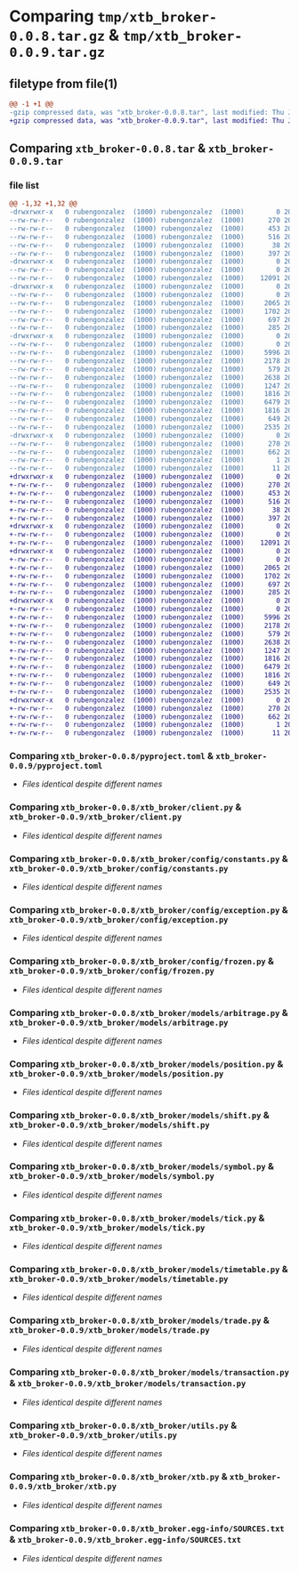 # Comparing `tmp/xtb_broker-0.0.8.tar.gz` & `tmp/xtb_broker-0.0.9.tar.gz`

## filetype from file(1)

```diff
@@ -1 +1 @@
-gzip compressed data, was "xtb_broker-0.0.8.tar", last modified: Thu Jul 27 17:01:32 2023, max compression
+gzip compressed data, was "xtb_broker-0.0.9.tar", last modified: Thu Jul 27 17:05:33 2023, max compression
```

## Comparing `xtb_broker-0.0.8.tar` & `xtb_broker-0.0.9.tar`

### file list

```diff
@@ -1,32 +1,32 @@
-drwxrwxr-x   0 rubengonzalez  (1000) rubengonzalez  (1000)        0 2023-07-27 17:01:32.081251 xtb_broker-0.0.8/
--rw-rw-r--   0 rubengonzalez  (1000) rubengonzalez  (1000)      270 2023-07-27 17:01:32.081251 xtb_broker-0.0.8/PKG-INFO
--rw-rw-r--   0 rubengonzalez  (1000) rubengonzalez  (1000)      453 2023-07-21 09:26:18.000000 xtb_broker-0.0.8/README.md
--rw-rw-r--   0 rubengonzalez  (1000) rubengonzalez  (1000)      516 2023-07-20 21:52:23.000000 xtb_broker-0.0.8/pyproject.toml
--rw-rw-r--   0 rubengonzalez  (1000) rubengonzalez  (1000)       38 2023-07-27 17:01:32.081251 xtb_broker-0.0.8/setup.cfg
--rw-rw-r--   0 rubengonzalez  (1000) rubengonzalez  (1000)      397 2023-07-27 17:01:08.000000 xtb_broker-0.0.8/setup.py
-drwxrwxr-x   0 rubengonzalez  (1000) rubengonzalez  (1000)        0 2023-07-27 17:01:32.081251 xtb_broker-0.0.8/xtb_broker/
--rw-rw-r--   0 rubengonzalez  (1000) rubengonzalez  (1000)        0 2023-05-20 13:45:08.000000 xtb_broker-0.0.8/xtb_broker/__init__.py
--rw-rw-r--   0 rubengonzalez  (1000) rubengonzalez  (1000)    12091 2023-07-21 09:26:18.000000 xtb_broker-0.0.8/xtb_broker/client.py
-drwxrwxr-x   0 rubengonzalez  (1000) rubengonzalez  (1000)        0 2023-07-27 17:01:32.081251 xtb_broker-0.0.8/xtb_broker/config/
--rw-rw-r--   0 rubengonzalez  (1000) rubengonzalez  (1000)        0 2023-05-20 13:45:08.000000 xtb_broker-0.0.8/xtb_broker/config/__init__.py
--rw-rw-r--   0 rubengonzalez  (1000) rubengonzalez  (1000)     2065 2023-05-20 14:31:15.000000 xtb_broker-0.0.8/xtb_broker/config/constants.py
--rw-rw-r--   0 rubengonzalez  (1000) rubengonzalez  (1000)     1702 2023-05-20 13:45:08.000000 xtb_broker-0.0.8/xtb_broker/config/exception.py
--rw-rw-r--   0 rubengonzalez  (1000) rubengonzalez  (1000)      697 2023-07-21 09:26:18.000000 xtb_broker-0.0.8/xtb_broker/config/frozen.py
--rw-rw-r--   0 rubengonzalez  (1000) rubengonzalez  (1000)      285 2023-07-21 09:26:18.000000 xtb_broker-0.0.8/xtb_broker/config/logger.py
-drwxrwxr-x   0 rubengonzalez  (1000) rubengonzalez  (1000)        0 2023-07-27 17:01:32.081251 xtb_broker-0.0.8/xtb_broker/models/
--rw-rw-r--   0 rubengonzalez  (1000) rubengonzalez  (1000)        0 2023-05-20 13:45:08.000000 xtb_broker-0.0.8/xtb_broker/models/__init__.py
--rw-rw-r--   0 rubengonzalez  (1000) rubengonzalez  (1000)     5996 2023-07-21 09:26:28.000000 xtb_broker-0.0.8/xtb_broker/models/arbitrage.py
--rw-rw-r--   0 rubengonzalez  (1000) rubengonzalez  (1000)     2178 2023-07-21 09:26:28.000000 xtb_broker-0.0.8/xtb_broker/models/position.py
--rw-rw-r--   0 rubengonzalez  (1000) rubengonzalez  (1000)      579 2023-07-21 09:26:18.000000 xtb_broker-0.0.8/xtb_broker/models/shift.py
--rw-rw-r--   0 rubengonzalez  (1000) rubengonzalez  (1000)     2638 2023-07-27 17:01:08.000000 xtb_broker-0.0.8/xtb_broker/models/symbol.py
--rw-rw-r--   0 rubengonzalez  (1000) rubengonzalez  (1000)     1247 2023-07-27 17:01:08.000000 xtb_broker-0.0.8/xtb_broker/models/tick.py
--rw-rw-r--   0 rubengonzalez  (1000) rubengonzalez  (1000)     1816 2023-07-21 09:26:28.000000 xtb_broker-0.0.8/xtb_broker/models/timetable.py
--rw-rw-r--   0 rubengonzalez  (1000) rubengonzalez  (1000)     6479 2023-07-27 17:01:08.000000 xtb_broker-0.0.8/xtb_broker/models/trade.py
--rw-rw-r--   0 rubengonzalez  (1000) rubengonzalez  (1000)     1816 2023-07-21 09:26:18.000000 xtb_broker-0.0.8/xtb_broker/models/transaction.py
--rw-rw-r--   0 rubengonzalez  (1000) rubengonzalez  (1000)      649 2023-05-20 13:45:08.000000 xtb_broker-0.0.8/xtb_broker/utils.py
--rw-rw-r--   0 rubengonzalez  (1000) rubengonzalez  (1000)     2535 2023-07-22 11:42:12.000000 xtb_broker-0.0.8/xtb_broker/xtb.py
-drwxrwxr-x   0 rubengonzalez  (1000) rubengonzalez  (1000)        0 2023-07-27 17:01:32.081251 xtb_broker-0.0.8/xtb_broker.egg-info/
--rw-rw-r--   0 rubengonzalez  (1000) rubengonzalez  (1000)      270 2023-07-27 17:01:32.000000 xtb_broker-0.0.8/xtb_broker.egg-info/PKG-INFO
--rw-rw-r--   0 rubengonzalez  (1000) rubengonzalez  (1000)      662 2023-07-27 17:01:32.000000 xtb_broker-0.0.8/xtb_broker.egg-info/SOURCES.txt
--rw-rw-r--   0 rubengonzalez  (1000) rubengonzalez  (1000)        1 2023-07-27 17:01:32.000000 xtb_broker-0.0.8/xtb_broker.egg-info/dependency_links.txt
--rw-rw-r--   0 rubengonzalez  (1000) rubengonzalez  (1000)       11 2023-07-27 17:01:32.000000 xtb_broker-0.0.8/xtb_broker.egg-info/top_level.txt
+drwxrwxr-x   0 rubengonzalez  (1000) rubengonzalez  (1000)        0 2023-07-27 17:05:33.331124 xtb_broker-0.0.9/
+-rw-rw-r--   0 rubengonzalez  (1000) rubengonzalez  (1000)      270 2023-07-27 17:05:33.331124 xtb_broker-0.0.9/PKG-INFO
+-rw-rw-r--   0 rubengonzalez  (1000) rubengonzalez  (1000)      453 2023-07-21 09:26:18.000000 xtb_broker-0.0.9/README.md
+-rw-rw-r--   0 rubengonzalez  (1000) rubengonzalez  (1000)      516 2023-07-20 21:52:23.000000 xtb_broker-0.0.9/pyproject.toml
+-rw-rw-r--   0 rubengonzalez  (1000) rubengonzalez  (1000)       38 2023-07-27 17:05:33.331124 xtb_broker-0.0.9/setup.cfg
+-rw-rw-r--   0 rubengonzalez  (1000) rubengonzalez  (1000)      397 2023-07-27 17:05:30.000000 xtb_broker-0.0.9/setup.py
+drwxrwxr-x   0 rubengonzalez  (1000) rubengonzalez  (1000)        0 2023-07-27 17:05:33.327124 xtb_broker-0.0.9/xtb_broker/
+-rw-rw-r--   0 rubengonzalez  (1000) rubengonzalez  (1000)        0 2023-05-20 13:45:08.000000 xtb_broker-0.0.9/xtb_broker/__init__.py
+-rw-rw-r--   0 rubengonzalez  (1000) rubengonzalez  (1000)    12091 2023-07-21 09:26:18.000000 xtb_broker-0.0.9/xtb_broker/client.py
+drwxrwxr-x   0 rubengonzalez  (1000) rubengonzalez  (1000)        0 2023-07-27 17:05:33.327124 xtb_broker-0.0.9/xtb_broker/config/
+-rw-rw-r--   0 rubengonzalez  (1000) rubengonzalez  (1000)        0 2023-05-20 13:45:08.000000 xtb_broker-0.0.9/xtb_broker/config/__init__.py
+-rw-rw-r--   0 rubengonzalez  (1000) rubengonzalez  (1000)     2065 2023-05-20 14:31:15.000000 xtb_broker-0.0.9/xtb_broker/config/constants.py
+-rw-rw-r--   0 rubengonzalez  (1000) rubengonzalez  (1000)     1702 2023-05-20 13:45:08.000000 xtb_broker-0.0.9/xtb_broker/config/exception.py
+-rw-rw-r--   0 rubengonzalez  (1000) rubengonzalez  (1000)      697 2023-07-21 09:26:18.000000 xtb_broker-0.0.9/xtb_broker/config/frozen.py
+-rw-rw-r--   0 rubengonzalez  (1000) rubengonzalez  (1000)      285 2023-07-21 09:26:18.000000 xtb_broker-0.0.9/xtb_broker/config/logger.py
+drwxrwxr-x   0 rubengonzalez  (1000) rubengonzalez  (1000)        0 2023-07-27 17:05:33.331124 xtb_broker-0.0.9/xtb_broker/models/
+-rw-rw-r--   0 rubengonzalez  (1000) rubengonzalez  (1000)        0 2023-05-20 13:45:08.000000 xtb_broker-0.0.9/xtb_broker/models/__init__.py
+-rw-rw-r--   0 rubengonzalez  (1000) rubengonzalez  (1000)     5996 2023-07-21 09:26:28.000000 xtb_broker-0.0.9/xtb_broker/models/arbitrage.py
+-rw-rw-r--   0 rubengonzalez  (1000) rubengonzalez  (1000)     2178 2023-07-21 09:26:28.000000 xtb_broker-0.0.9/xtb_broker/models/position.py
+-rw-rw-r--   0 rubengonzalez  (1000) rubengonzalez  (1000)      579 2023-07-21 09:26:18.000000 xtb_broker-0.0.9/xtb_broker/models/shift.py
+-rw-rw-r--   0 rubengonzalez  (1000) rubengonzalez  (1000)     2638 2023-07-27 17:01:08.000000 xtb_broker-0.0.9/xtb_broker/models/symbol.py
+-rw-rw-r--   0 rubengonzalez  (1000) rubengonzalez  (1000)     1247 2023-07-27 17:01:08.000000 xtb_broker-0.0.9/xtb_broker/models/tick.py
+-rw-rw-r--   0 rubengonzalez  (1000) rubengonzalez  (1000)     1816 2023-07-21 09:26:28.000000 xtb_broker-0.0.9/xtb_broker/models/timetable.py
+-rw-rw-r--   0 rubengonzalez  (1000) rubengonzalez  (1000)     6479 2023-07-27 17:01:08.000000 xtb_broker-0.0.9/xtb_broker/models/trade.py
+-rw-rw-r--   0 rubengonzalez  (1000) rubengonzalez  (1000)     1816 2023-07-21 09:26:18.000000 xtb_broker-0.0.9/xtb_broker/models/transaction.py
+-rw-rw-r--   0 rubengonzalez  (1000) rubengonzalez  (1000)      649 2023-05-20 13:45:08.000000 xtb_broker-0.0.9/xtb_broker/utils.py
+-rw-rw-r--   0 rubengonzalez  (1000) rubengonzalez  (1000)     2535 2023-07-22 11:42:12.000000 xtb_broker-0.0.9/xtb_broker/xtb.py
+drwxrwxr-x   0 rubengonzalez  (1000) rubengonzalez  (1000)        0 2023-07-27 17:05:33.327124 xtb_broker-0.0.9/xtb_broker.egg-info/
+-rw-rw-r--   0 rubengonzalez  (1000) rubengonzalez  (1000)      270 2023-07-27 17:05:33.000000 xtb_broker-0.0.9/xtb_broker.egg-info/PKG-INFO
+-rw-rw-r--   0 rubengonzalez  (1000) rubengonzalez  (1000)      662 2023-07-27 17:05:33.000000 xtb_broker-0.0.9/xtb_broker.egg-info/SOURCES.txt
+-rw-rw-r--   0 rubengonzalez  (1000) rubengonzalez  (1000)        1 2023-07-27 17:05:33.000000 xtb_broker-0.0.9/xtb_broker.egg-info/dependency_links.txt
+-rw-rw-r--   0 rubengonzalez  (1000) rubengonzalez  (1000)       11 2023-07-27 17:05:33.000000 xtb_broker-0.0.9/xtb_broker.egg-info/top_level.txt
```

### Comparing `xtb_broker-0.0.8/pyproject.toml` & `xtb_broker-0.0.9/pyproject.toml`

 * *Files identical despite different names*

### Comparing `xtb_broker-0.0.8/xtb_broker/client.py` & `xtb_broker-0.0.9/xtb_broker/client.py`

 * *Files identical despite different names*

### Comparing `xtb_broker-0.0.8/xtb_broker/config/constants.py` & `xtb_broker-0.0.9/xtb_broker/config/constants.py`

 * *Files identical despite different names*

### Comparing `xtb_broker-0.0.8/xtb_broker/config/exception.py` & `xtb_broker-0.0.9/xtb_broker/config/exception.py`

 * *Files identical despite different names*

### Comparing `xtb_broker-0.0.8/xtb_broker/config/frozen.py` & `xtb_broker-0.0.9/xtb_broker/config/frozen.py`

 * *Files identical despite different names*

### Comparing `xtb_broker-0.0.8/xtb_broker/models/arbitrage.py` & `xtb_broker-0.0.9/xtb_broker/models/arbitrage.py`

 * *Files identical despite different names*

### Comparing `xtb_broker-0.0.8/xtb_broker/models/position.py` & `xtb_broker-0.0.9/xtb_broker/models/position.py`

 * *Files identical despite different names*

### Comparing `xtb_broker-0.0.8/xtb_broker/models/shift.py` & `xtb_broker-0.0.9/xtb_broker/models/shift.py`

 * *Files identical despite different names*

### Comparing `xtb_broker-0.0.8/xtb_broker/models/symbol.py` & `xtb_broker-0.0.9/xtb_broker/models/symbol.py`

 * *Files identical despite different names*

### Comparing `xtb_broker-0.0.8/xtb_broker/models/tick.py` & `xtb_broker-0.0.9/xtb_broker/models/tick.py`

 * *Files identical despite different names*

### Comparing `xtb_broker-0.0.8/xtb_broker/models/timetable.py` & `xtb_broker-0.0.9/xtb_broker/models/timetable.py`

 * *Files identical despite different names*

### Comparing `xtb_broker-0.0.8/xtb_broker/models/trade.py` & `xtb_broker-0.0.9/xtb_broker/models/trade.py`

 * *Files identical despite different names*

### Comparing `xtb_broker-0.0.8/xtb_broker/models/transaction.py` & `xtb_broker-0.0.9/xtb_broker/models/transaction.py`

 * *Files identical despite different names*

### Comparing `xtb_broker-0.0.8/xtb_broker/utils.py` & `xtb_broker-0.0.9/xtb_broker/utils.py`

 * *Files identical despite different names*

### Comparing `xtb_broker-0.0.8/xtb_broker/xtb.py` & `xtb_broker-0.0.9/xtb_broker/xtb.py`

 * *Files identical despite different names*

### Comparing `xtb_broker-0.0.8/xtb_broker.egg-info/SOURCES.txt` & `xtb_broker-0.0.9/xtb_broker.egg-info/SOURCES.txt`

 * *Files identical despite different names*

